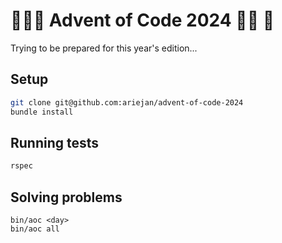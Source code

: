 # 🎅🧩🎄 Advent of Code 2024 🎄🧩 🎅 

Trying to be prepared for this year's edition...

## Setup

```sh
git clone git@github.com:ariejan/advent-of-code-2024
bundle install
```

## Running tests

```sh
rspec
```

## Solving problems

```
bin/aoc <day>
bin/aoc all
```
